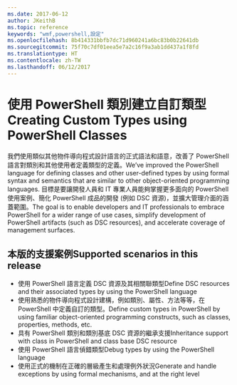 ```yaml
---
ms.date: 2017-06-12
author: JKeithB
ms.topic: reference
keywords: "wmf,powershell,設定"
ms.openlocfilehash: 8b414331bbfb7dc71d960241a6bc83b0b22641db
ms.sourcegitcommit: 75f70c7df01eea5e7a2c16f9a3ab1dd437a1f8fd
ms.translationtype: HT
ms.contentlocale: zh-TW
ms.lasthandoff: 06/12/2017
---
```

# <a name="creating-custom-types-using-powershell-classes"></a><span data-ttu-id="736e6-102">使用 PowerShell 類別建立自訂類型</span><span class="sxs-lookup"><span data-stu-id="736e6-102">Creating Custom Types using PowerShell Classes</span></span>

<span data-ttu-id="736e6-103">我們使用類似其他物件導向程式設計語言的正式語法和語意，改善了 PowerShell 語言對類別和其他使用者定義類型的定義。</span><span class="sxs-lookup"><span data-stu-id="736e6-103">We’ve improved the PowerShell language for defining classes and other user-defined types by using formal syntax and semantics that are similar to other object-oriented programming languages.</span></span> <span data-ttu-id="736e6-104">目標是要讓開發人員和 IT 專業人員能夠掌握更多面向的 PowerShell 使用案例、簡化 PowerShell 成品的開發 (例如 DSC 資源)，並擴大管理介面的涵蓋範圍。</span><span class="sxs-lookup"><span data-stu-id="736e6-104">The goal is to enable developers and IT professionals to embrace PowerShell for a wider range of use cases, simplify development of PowerShell artifacts (such as DSC resources), and accelerate coverage of management surfaces.</span></span>

## <a name="supported-scenarios-in-this-release"></a><span data-ttu-id="736e6-105">本版的支援案例</span><span class="sxs-lookup"><span data-stu-id="736e6-105">Supported scenarios in this release</span></span>

-   <span data-ttu-id="736e6-106">使用 PowerShell 語言定義 DSC 資源及其相關聯類型</span><span class="sxs-lookup"><span data-stu-id="736e6-106">Define DSC resources and their associated types by using the PowerShell language</span></span>
-   <span data-ttu-id="736e6-107">使用熟悉的物件導向程式設計建構，例如類別、屬性、方法等等，在 PowerShell 中定義自訂的類型。</span><span class="sxs-lookup"><span data-stu-id="736e6-107">Define custom types in PowerShell by using familiar object-oriented programming constructs, such as classes, properties, methods, etc.</span></span>
-   <span data-ttu-id="736e6-108">具有 PowerShell 類別和類別基底 DSC 資源的繼承支援</span><span class="sxs-lookup"><span data-stu-id="736e6-108">Inheritance support with class in PowerShell and class base DSC resource</span></span>
-   <span data-ttu-id="736e6-109">使用 PowerShell 語言偵錯類型</span><span class="sxs-lookup"><span data-stu-id="736e6-109">Debug types by using the PowerShell language</span></span>
-   <span data-ttu-id="736e6-110">使用正式的機制在正確的層級產生和處理例外狀況</span><span class="sxs-lookup"><span data-stu-id="736e6-110">Generate and handle exceptions by using formal mechanisms, and at the right level</span></span>


